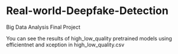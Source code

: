 # Real-world-Deepfake-Detection
Big Data Analysis Final Project

You can see the results of high_low_quality pretrained models using efficientnet and xception in
high_low_quality.csv
